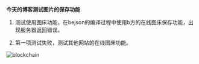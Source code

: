 **今天的博客测试图片的保存功能**  
 
1.  测试使用图床功能，在bejson的编译过程中使用b方的在线图床保存功能，出现服务器返回错误。
    
2.  第一项测试失败，测试其他网站的在线图床功能。
    
![blockchain](https://i.ibb.co/3St9dXK/photo-2021-08-12-18-51-28.jpg "区块链")
